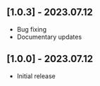 ## [1.0.3] - 2023.07.12

- Bug fixing
- Documentary updates

## [1.0.0] - 2023.07.12

- Initial release
